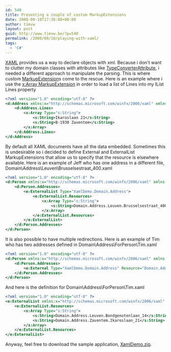 ```yaml
---
id: 540
title: Presenting a couple of custom MarkupExtensions
date: 2008-09-10T17:38:08+00:00
author: timvw
layout: post
guid: http://www.timvw.be/?p=540
permalink: /2008/09/10/playing-with-xaml/
tags:
  - 'C#'
---
```

[XAML](http://en.wikipedia.org/wiki/Xaml) provides us a way to declare objects with xml. Because i don't want to clutter my domain classes with attributes like [TypeConverterAttribute](http://msdn.microsoft.com/en-us/library/system.componentmodel.typeconverterattribute.aspx), i needed a different approach to manipulate the parsing. This is where custom [MarkupExtension](http://msdn.microsoft.com/en-us/library/system.windows.markup.markupextension.aspx)s come to the rescue. Here is an example where i use the [x:Array MarkupExtension](http://msdn.microsoft.com/en-us/library/ms752340.aspx) in order to load a list of Lines into my IList<string> Lines property

```xml
<?xml version="1.0" encoding="utf-8" ?>
<d:Address xmlns:x="http://schemas.microsoft.com/winfx/2006/xaml" xmlns:s="clr-namespace:System;assembly=mscorlib" xmlns:d="clr-namespace:XamlDemo.Domain;assembly=XamlDemo" xmlns:e="clr-namespace:XamlDemo.Infrastructure.Extensions;assembly=XamlDemo">
	<d:Address.Lines>
		<x:Array Type="s:String">
			<s:String>Ikaroslaan 21</s:String>
			<s:String>B-1930 Zaventem</s:String>
		</x:Array>
	</d:Address.Lines>
</d:Address>
```

By default all XAML documents have all the data embedded. Sometimes this is undesirable so i decided to define External and ExternalList MarkupExtensions that allow us to specify that the resource is elsewhere available. Here is an example of Jeff who has one address in a different file, Domain\Address\Leuven\Brusselsestraat_400.xaml

```xml
<?xml version="1.0" encoding="utf-8" ?>
<d:Person xmlns:x="http://schemas.microsoft.com/winfx/2006/xaml" xmlns:s="clr-namespace:System;assembly=mscorlib" xmlns:d="clr-namespace:XamlDemo.Domain;assembly=XamlDemo" xmlns:e="clr-namespace:XamlDemo.Infrastructure.Extensions;assembly=XamlDemo" Name="Jeff" Birthday="{e:DateTime 14/10/1972}">
	<d:Person.Addresses>
		<e:ExternalList Type="XamlDemo.Domain.Address">
			<e:ExternalList.Resources>
				<x:Array Type="s:String">
					<s:String>Domain.Address.Leuven.Brusselsestraat_400</s:String>
				</x:Array>
			</e:ExternalList.Resources>
		</e:ExternalList>
	</d:Person.Addresses>
</d:Person>
```

It is also possible to have multiple redirections. Here is an example of Tim who has two addresses defined in Domain\Address\ForPerson\Tim.xaml

```xml
<?xml version="1.0" encoding="utf-8" ?>
<d:Person xmlns:x="http://schemas.microsoft.com/winfx/2006/xaml" xmlns:s="clr-namespace:System;assembly=mscorlib" xmlns:d="clr-namespace:XamlDemo.Domain;assembly=XamlDemo" xmlns:e="clr-namespace:XamlDemo.Infrastructure.Extensions;assembly=XamlDemo" Name="Tim" Birthday="{e:DateTime 30/04/1980}">
	<d:Person.Addresses>
		<e:External Type="XamlDemo.Domain.Address" Resource="Domain.Address.ForPerson.Tim" />
	</d:Person.Addresses>
</d:Person>
```

And here is the definition for Domain\Address\ForPerson\Tim.xaml

```xml
<?xml version="1.0" encoding="utf-8" ?>
<e:ExternalList xmlns:x="http://schemas.microsoft.com/winfx/2006/xaml" xmlns:s="clr-namespace:System;assembly=mscorlib" xmlns:d="clr-namespace:XamlDemo.Domain;assembly=XamlDemo" xmlns:e="clr-namespace:XamlDemo.Infrastructure.Extensions;assembly=XamlDemo" Type="XamlDemo.Domain.Address">
	<e:ExternalList.Resources>
		<x:Array Type="s:String">
			<s:String>Domain.Address.Leuven.Bondgenotenlaan_14</s:String>
			<s:String>Domain.Address.Zaventem.Ikaroslaan_21</s:String>
		</x:Array>
	</e:ExternalList.Resources>
</e:ExternalList>
```

Anyway, feel free to download the sample application, [XamlDemo.zip](http://www.timvw.be/wp-content/code/csharp/XamlDemo.zip).
